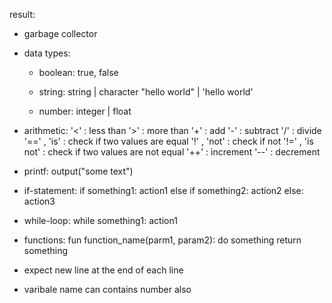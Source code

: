 result:

- garbage collector

- data types:
  * boolean:
    true, false

  * string: string | character
    "hello world" | 'hello world'
  * number: integer | float

- arithmetic:
  '<' : less than
  '>' : more than
  '+' : add
  '-' : subtract
  '/' : divide
  '==' , 'is' : check if two values are equal
  '!' , 'not' : check if not
  '!=' , 'is not' : check if two values are not equal
  '++' : increment
  '--' : decrement

- printf:
  output("some text")

- if-statement:
  if something1:
  action1
  else if something2:
  action2
  else:
  action3

- while-loop:
  while something1:
  action1

- functions:
  fun function_name(parm1, param2):
  do something
  return something

- expect new line at the end of each line
- varibale name can contains number also
